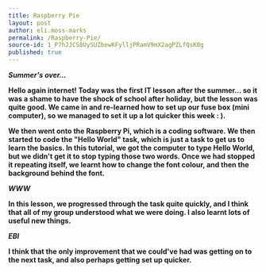 ```yaml
---
title: Raspberry Pie
layout: post
author: eli.moss-marks
permalink: /Raspberry-Pie/
source-id: 1_P7hJJCS8UySUZbewKFylljPRamV9mX2agPZLfQsK0g
published: true
---
```

**_Summer's over..._**

**Hello again internet! Today was the first IT lesson after the summer… so it was a shame to have the shock of school after holiday, but the lesson was quite good. We came in and re-learned how to set up our fuse box (mini computer), so we managed to set it up a lot quicker this week :  ).**

**We then went onto the Raspberry Pi, which is a coding software. We then started to code the "Hello World" task, which is just a task to get us to learn the basics. In this tutorial, we got the computer to type Hello World, but we didn't get it to stop typing those two words. Once we had stopped it repeating itself, we learnt how to change the font colour, and then the background behind the font.**

**_WWW_**

**In this lesson, we progressed through the task quite quickly, and I think that all of my group understood what we were doing. I also learnt lots of useful new things.**

**_EBI_**

**I think that the only improvement that we could've had was getting on to the next task, and also perhaps getting set up quicker.**


